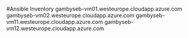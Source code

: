 #Ansible Inventory
gambyseb-vm01.westeurope.cloudapp.azure.com
gambyseb-vm02.westeurope.cloudapp.azure.com
gambyseb-vm11.westeurope.cloudapp.azure.com
gambyseb-vm12.westeurope.cloudapp.azure.com
